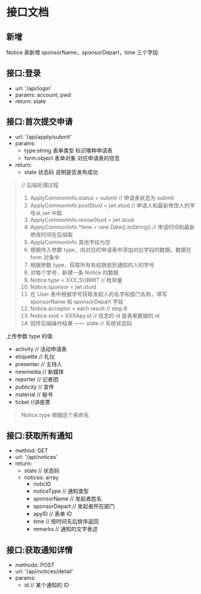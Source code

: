 # 接口文档

## 新增

Notice 表新增 sponsorName，sponsorDepart，time 三个字段

## 接口:登录

- url: '/api/login'
- params: account, pwd
- return: state

## 接口:首次提交申请

- url: '/api/apply/submit'
- params:
  - type:string 表单类型 标识哪种申请表
  - form:object 表单对象 对应申请表的信息
- return:
  - state 状态码 说明是否发布成功

> // 后端处理过程
>
> 1. ApplyCommonInfo.status = submit // 申请表状态为 submit
> 2. ApplyCommonInfo.postStuid = jwt.stuid // 申请人和最新修改人的学号从 jwt 中取
> 3. ApplyCommonInfo.reviseStuid = jwt.stuid
> 4. ApplyCommonInfo.\*time = new Date().toString() // 申请时间和最新修改时间在后端取
> 5. ApplyCommonInfo 其他字段为空
> 6. 根据传入参数 type，向对应的申请表中添加对应字段的数据，数据在 form 对象中
> 7. 根据参数 type，获取所有有权限收到通知的人的学号
> 8. 对每个学号，新建一条 Notice 的数据
> 9. Notice.type = XXX_SUBMIT // 枚举量
> 10. Notice.sponsor = jwt.stuid
> 11. 在 User 表中根据学号获取发起人的名字和部门名称，填写 sponsorName 和 sponsorDepart 字段
> 12. Notice.acceptor = each result // step 8
> 13. Notice.xxid = XXXApy.id // 信息的 id 是表单数据的 id
> 14. 回传后端操作结果 —— state // 系统状态码

上传参数 type 的值:

- activity // 活动申请表
- etiquette // 礼仪
- presenter // 主持人
- newmedia // 新媒体
- reporter // 记者团
- publicity // 宣传
- material // 秘书
- ticket //讲座票

> Notice.type 根据这个来命名

## 接口:获取所有通知

- method: GET
- url: '/api/notices'
- return:
  - state // 状态码
  - notices: array
    - noticID
    - noticeType // 通知类型
    - sponsorName // 发起者姓名
    - sponsorDepart // 发起者所在部门
    - apyID // 表单 ID
    - time // 按时间先后排序返回
    - remarks // 通知的文字表述

## 接口:获取通知详情

- methods: POST
- url: '/api/notices/detail'
- params:
  - id // 某个通知的 ID
